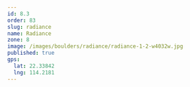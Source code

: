 ```yaml
---
id: 8.3
order: 83
slug: radiance
name: Radiance
zone: 8
image: /images/boulders/radiance/radiance-1-2-w4032w.jpg
published: true
gps:
  lat: 22.33842
  lng: 114.2181
---
```

